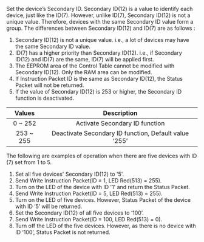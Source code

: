 Set the device’s Secondary ID. Secondary ID(12) is a value to identify each device, just like the ID(7).
However, unlike ID(7), Secondary ID(12) is not a unique value.
Therefore, devices with the same Secondary ID value form a group.
The differences between Secondary ID(12) and ID(7) are as follows :
1. Secondary ID(12) is not a unique value. i.e., a lot of devices may have the same Secondary ID value.
2. ID(7) has a higher priority than Secondary ID(12). i.e., if Secondary ID(12) and ID(7) are the same, ID(7) will be applied first.
3. The EEPROM area of the Control Table cannot be modified with Secondary ID(12). Only the RAM area can be modified.
4. If Instruction Packet ID is the same as Secondary ID(12), the Status Packet will not be returned.
5. If the value of Secondary ID(12) is 253 or higher, the Secondary ID function is deactivated.

|Values|Description|
| :---: | :---: |
|0 ~ 252|Activate Secondary ID function|
|253 ~ 255|Deactivate Secondary ID function, Default value ‘255’|

The following are examples of operation when there are five devices with ID (7) set from 1 to 5.
1. Set all five devices' Secondary ID(12) to '5'.
2. Send Write Instruction Packet(ID = 1, LED Red(513) = 255).
3. Turn on the LED of the device with ID '1' and return the Status Packet.
4. Send Write Instruction Packet(ID = 5, LED Red(513) = 255).
5. Turn on the LED of five devices. However, Status Packet of the device with ID ‘5’ will be returned.
6. Set the Secondary ID(12) of all five devices to ‘100’.
7. Send Write Instruction Packet(ID = 100, LED Red(513) = 0).
8. Turn off the LED of the five devices. However, as there is no device with ID ‘100’, Status Packet is not returned.
